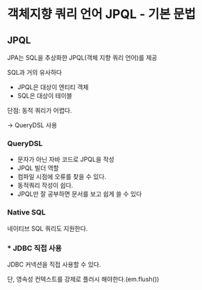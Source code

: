 # 객체지향 쿼리 언어 JPQL - 기본 문법

## JPQL

JPA는 SQL을 추상화한 JPQL(객체 지향 쿼리 언어)를 제공

SQL과 거의 유사하다

- JPQL은 대상이 엔티티 객체
- SQL은 대상이 테이블

단점: 동적 쿼리가 어렵다.

-> QueryDSL 사용

### QueryDSL

- 문자가 아닌 자바 코드로 JPQL을 작성
- JPQL 빌더 역할
- 컴파일 시점에 오류를 찾을 수 있다.
- 동적쿼리 작성이 쉽다.
- JPQL만 잘 공부하면 문서를 보고 쉽게 쓸 수 있다

### Native SQL

네이티브 SQL 쿼리도 지원한다.

### \* JDBC 직접 사용

JDBC 커넥션을 직접 사용할 수 있다.

단, 영속성 컨텍스트를 강제로 플러시 해야한다.(em.flush())







